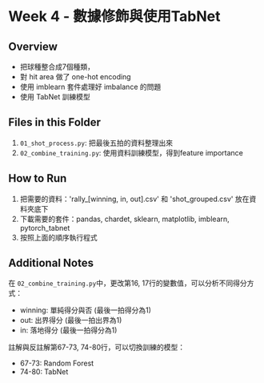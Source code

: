 # Week 4 - 數據修飾與使用TabNet

## Overview
- 把球種整合成7個種類，
- 對 hit area 做了 one-hot encoding
- 使用 imblearn 套件處理好 imbalance 的問題
- 使用 TabNet 訓練模型

## Files in this Folder
1. `01_shot_process.py`: 把最後五拍的資料整理出來
2. `02_combine_training.py`: 使用資料訓練模型，得到feature importance

## How to Run
1. 把需要的資料：'rally_\[winning, in, out\].csv' 和 'shot_grouped.csv' 放在資料夾底下
2. 下載需要的套件：pandas, chardet, sklearn, matplotlib, imblearn, pytorch_tabnet
3. 按照上面的順序執行程式

## Additional Notes
在 `02_combine_training.py`中，更改第16, 17行的變數值，可以分析不同得分方式：
- winning: 單純得分與否 (最後一拍得分為1)
- out: 出界得分 (最後一拍出界為1)
- in: 落地得分 (最後一拍得分為1)


註解與反註解第67-73, 74-80行，可以切換訓練的模型：


- 67-73: Random Forest
- 74-80: TabNet
